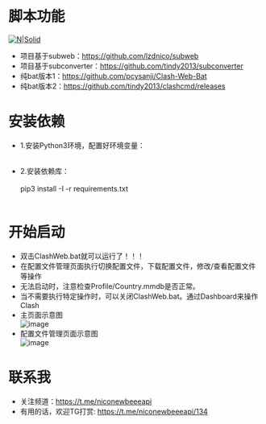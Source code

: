 # 脚本功能

[![N|Solid](https://cldup.com/dTxpPi9lDf.thumb.png)](https://nodesource.com/products/nsolid)


  - 项目基于subweb：https://github.com/lzdnico/subweb
  - 项目基于subconverter：https://github.com/tindy2013/subconverter
  - 纯bat版本1：https://github.com/pcysanji/Clash-Web-Bat
  - 纯bat版本2：https://github.com/tindy2013/clashcmd/releases
 
# 安装依赖
  - 1.安装Python3环境，配置好环境变量： <br/><br/>
    
  - 2.安装依赖库： <br/><br/>
    pip3 install -I -r requirements.txt  <br/><br/>
# 开始启动
  - 双击ClashWeb.bat就可以运行了！！！
  - 在配置文件管理页面执行切换配置文件，下载配置文件，修改/查看配置文件等操作
  - 无法启动时，注意检查Profile/Country.mmdb是否正常。
  - 当不需要执行特定操作时，可以关闭ClashWeb.bat。通过Dashboard来操作Clash
  - 主页面示意图<br/>
  ![image](https://github.com/lzdnico/ClashWeb/blob/master/images/index.png) <br/>
  - 配置文件管理页面示意图<br/>
  ![image](https://github.com/lzdnico/ClashWeb/blob/master/images/profiles.png) <br/>

# 联系我
   - 关注频道：https://t.me/niconewbeeeapi
   - 有用的话，欢迎TG打赏: https://t.me/niconewbeeeapi/134


[//]: # (These are reference links used in the body of this note and get stripped out when the markdown processor does its job. There is no need to format nicely because it shouldn't be seen. Thanks SO - http://stackoverflow.com/questions/4823468/store-comments-in-markdown-syntax)


   [dill]: <https://github.com/joemccann/dillinger>
   [git-repo-url]: <https://github.com/joemccann/dillinger.git>
   [john gruber]: <http://daringfireball.net>
   [df1]: <http://daringfireball.net/projects/markdown/>
   [markdown-it]: <https://github.com/markdown-it/markdown-it>
   [Ace Editor]: <http://ace.ajax.org>
   [node.js]: <http://nodejs.org>
   [Twitter Bootstrap]: <http://twitter.github.com/bootstrap/>
   [jQuery]: <http://jquery.com>
   [@tjholowaychuk]: <http://twitter.com/tjholowaychuk>
   [express]: <http://expressjs.com>
   [AngularJS]: <http://angularjs.org>
   [Gulp]: <http://gulpjs.com>

   [PlDb]: <https://github.com/joemccann/dillinger/tree/master/plugins/dropbox/README.md>
   [PlGh]: <https://github.com/joemccann/dillinger/tree/master/plugins/github/README.md>
   [PlGd]: <https://github.com/joemccann/dillinger/tree/master/plugins/googledrive/README.md>
   [PlOd]: <https://github.com/joemccann/dillinger/tree/master/plugins/onedrive/README.md>
   [PlMe]: <https://github.com/joemccann/dillinger/tree/master/plugins/medium/README.md>
   [PlGa]: <https://github.com/RahulHP/dillinger/blob/master/plugins/googleanalytics/README.md>
